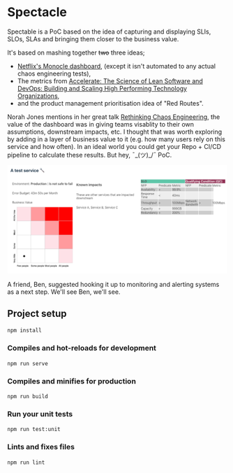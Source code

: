 # Spectacle

Spectable is a PoC based on the idea of capturing and displaying SLIs, SLOs, SLAs and bringing them closer to the business value.

It's based on mashing together ~~two~~ three ideas;
* [Netflix's Monocle dashboard](https://blog.acolyer.org/2019/07/05/automating-chaos-experiments-in-production/), (except it isn't automated to any actual chaos engineering tests),
* The metrics from <a href="https://www.amazon.com/Accelerate-Software-Performing-Technology-Organizations/dp/1942788339">Accelerate: The Science of Lean Software and DevOps: Building and Scaling High Performing Technology Organizations</a>,
* and the product management prioritisation idea of "Red Routes".

Norah Jones mentions in her great talk [Rethinking Chaos Engineering](https://www.infoq.com/presentations/rethinking-chaos-engineering/), the value of the dashboard was in giving teams visablity to their own assumptions, downstream impacts, etc. I thought that was worth exploring by adding in a layer of business value to it (e.g. how many users rely on this service and how often). In an ideal world you could get your Repo + CI/CD pipeline to calculate these results. But hey, ¯\_(ツ)_/¯ PoC.

![Dashboard](public/slo-example.png)

A friend, Ben, suggested hooking it up to monitoring and alerting systems as a next step. We'll see Ben, we'll see.

## Project setup
```
npm install
```

### Compiles and hot-reloads for development
```
npm run serve
```

### Compiles and minifies for production
```
npm run build
```

### Run your unit tests
```
npm run test:unit
```

### Lints and fixes files
```
npm run lint
```
